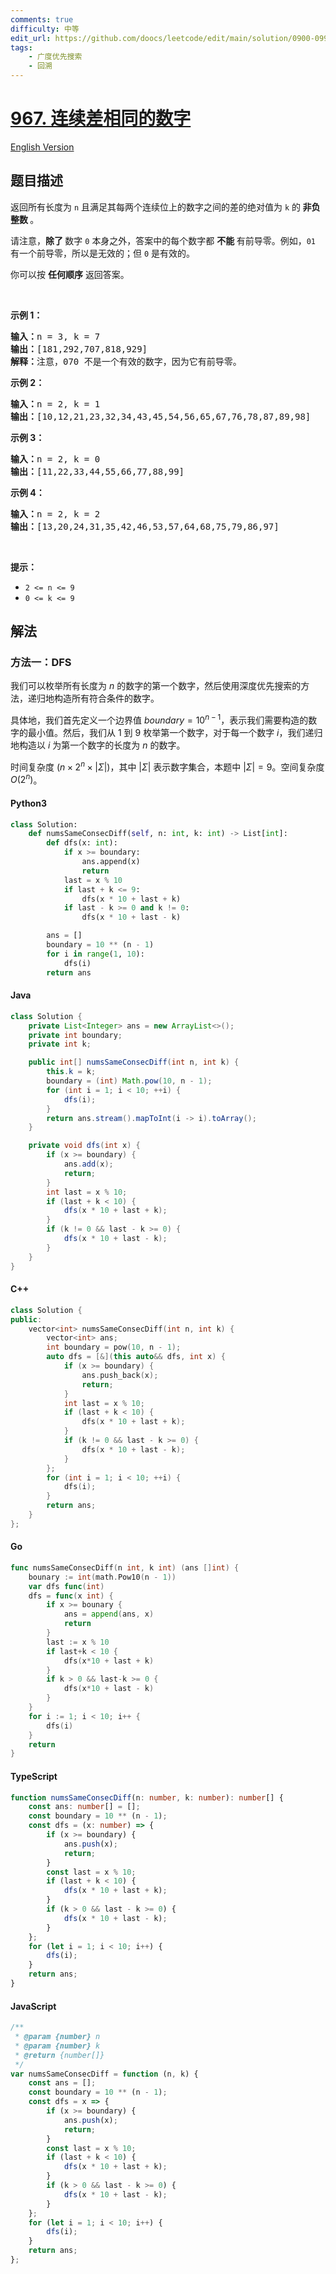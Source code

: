 ```yaml
---
comments: true
difficulty: 中等
edit_url: https://github.com/doocs/leetcode/edit/main/solution/0900-0999/0967.Numbers%20With%20Same%20Consecutive%20Differences/README.md
tags:
    - 广度优先搜索
    - 回溯
---
```


<!-- problem:start -->

# [967. 连续差相同的数字](https://leetcode.cn/problems/numbers-with-same-consecutive-differences)

[English Version](/solution/0900-0999/0967.Numbers%20With%20Same%20Consecutive%20Differences/README_EN.md)

## 题目描述

<!-- description:start -->

<p>返回所有长度为 <code>n</code> 且满足其每两个连续位上的数字之间的差的绝对值为 <code>k</code> 的<strong> 非负整数 </strong>。</p>

<p>请注意，<strong>除了 </strong>数字 <code>0</code> 本身之外，答案中的每个数字都 <strong>不能 </strong>有前导零。例如，<code>01</code> 有一个前导零，所以是无效的；但 <code>0</code>&nbsp;是有效的。</p>

<p>你可以按 <strong>任何顺序</strong> 返回答案。</p>

<p>&nbsp;</p>

<p><strong>示例 1：</strong></p>

<pre>
<strong>输入：</strong>n = 3, k = 7
<strong>输出：</strong>[181,292,707,818,929]
<strong>解释：</strong>注意，070 不是一个有效的数字，因为它有前导零。
</pre>

<p><strong>示例 2：</strong></p>

<pre>
<strong>输入：</strong>n = 2, k = 1
<strong>输出：</strong>[10,12,21,23,32,34,43,45,54,56,65,67,76,78,87,89,98]</pre>

<p><strong>示例 3：</strong></p>

<pre>
<strong>输入：</strong>n = 2, k = 0
<strong>输出：</strong>[11,22,33,44,55,66,77,88,99]
</pre>

<p><strong>示例 4：</strong></p>

<pre>
<strong>输入：</strong>n = 2, k = 2
<strong>输出：</strong>[13,20,24,31,35,42,46,53,57,64,68,75,79,86,97]
</pre>

<p>&nbsp;</p>

<p><strong>提示：</strong></p>

<ul>
	<li><code>2 &lt;= n &lt;= 9</code></li>
	<li><code>0 &lt;= k &lt;= 9</code></li>
</ul>

<!-- description:end -->

## 解法

<!-- solution:start -->

### 方法一：DFS

我们可以枚举所有长度为 $n$ 的数字的第一个数字，然后使用深度优先搜索的方法，递归地构造所有符合条件的数字。

具体地，我们首先定义一个边界值 $\textit{boundary} = 10^{n-1}$，表示我们需要构造的数字的最小值。然后，我们从 $1$ 到 $9$ 枚举第一个数字，对于每一个数字 $i$，我们递归地构造以 $i$ 为第一个数字的长度为 $n$ 的数字。

时间复杂度 $(n \times 2^n \times |\Sigma|)$，其中 $|\Sigma|$ 表示数字集合，本题中 $|\Sigma| = 9$。空间复杂度 $O(2^n)$。

<!-- tabs:start -->

#### Python3

```python
class Solution:
    def numsSameConsecDiff(self, n: int, k: int) -> List[int]:
        def dfs(x: int):
            if x >= boundary:
                ans.append(x)
                return
            last = x % 10
            if last + k <= 9:
                dfs(x * 10 + last + k)
            if last - k >= 0 and k != 0:
                dfs(x * 10 + last - k)

        ans = []
        boundary = 10 ** (n - 1)
        for i in range(1, 10):
            dfs(i)
        return ans
```

#### Java

```java
class Solution {
    private List<Integer> ans = new ArrayList<>();
    private int boundary;
    private int k;

    public int[] numsSameConsecDiff(int n, int k) {
        this.k = k;
        boundary = (int) Math.pow(10, n - 1);
        for (int i = 1; i < 10; ++i) {
            dfs(i);
        }
        return ans.stream().mapToInt(i -> i).toArray();
    }

    private void dfs(int x) {
        if (x >= boundary) {
            ans.add(x);
            return;
        }
        int last = x % 10;
        if (last + k < 10) {
            dfs(x * 10 + last + k);
        }
        if (k != 0 && last - k >= 0) {
            dfs(x * 10 + last - k);
        }
    }
}
```

#### C++

```cpp
class Solution {
public:
    vector<int> numsSameConsecDiff(int n, int k) {
        vector<int> ans;
        int boundary = pow(10, n - 1);
        auto dfs = [&](this auto&& dfs, int x) {
            if (x >= boundary) {
                ans.push_back(x);
                return;
            }
            int last = x % 10;
            if (last + k < 10) {
                dfs(x * 10 + last + k);
            }
            if (k != 0 && last - k >= 0) {
                dfs(x * 10 + last - k);
            }
        };
        for (int i = 1; i < 10; ++i) {
            dfs(i);
        }
        return ans;
    }
};
```

#### Go

```go
func numsSameConsecDiff(n int, k int) (ans []int) {
	bounary := int(math.Pow10(n - 1))
	var dfs func(int)
	dfs = func(x int) {
		if x >= bounary {
			ans = append(ans, x)
			return
		}
		last := x % 10
		if last+k < 10 {
			dfs(x*10 + last + k)
		}
		if k > 0 && last-k >= 0 {
			dfs(x*10 + last - k)
		}
	}
	for i := 1; i < 10; i++ {
		dfs(i)
	}
	return
}
```

#### TypeScript

```ts
function numsSameConsecDiff(n: number, k: number): number[] {
    const ans: number[] = [];
    const boundary = 10 ** (n - 1);
    const dfs = (x: number) => {
        if (x >= boundary) {
            ans.push(x);
            return;
        }
        const last = x % 10;
        if (last + k < 10) {
            dfs(x * 10 + last + k);
        }
        if (k > 0 && last - k >= 0) {
            dfs(x * 10 + last - k);
        }
    };
    for (let i = 1; i < 10; i++) {
        dfs(i);
    }
    return ans;
}
```

#### JavaScript

```js
/**
 * @param {number} n
 * @param {number} k
 * @return {number[]}
 */
var numsSameConsecDiff = function (n, k) {
    const ans = [];
    const boundary = 10 ** (n - 1);
    const dfs = x => {
        if (x >= boundary) {
            ans.push(x);
            return;
        }
        const last = x % 10;
        if (last + k < 10) {
            dfs(x * 10 + last + k);
        }
        if (k > 0 && last - k >= 0) {
            dfs(x * 10 + last - k);
        }
    };
    for (let i = 1; i < 10; i++) {
        dfs(i);
    }
    return ans;
};
```

<!-- tabs:end -->

<!-- solution:end -->

<!-- problem:end -->
